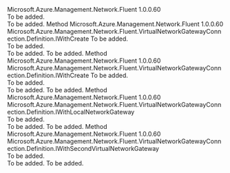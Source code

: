 <Type Name="IWithConnectionType" FullName="Microsoft.Azure.Management.Network.Fluent.VirtualNetworkGatewayConnection.Definition.IWithConnectionType">
  <TypeSignature Language="C#" Value="public interface IWithConnectionType" />
  <TypeSignature Language="ILAsm" Value=".class public interface auto ansi abstract IWithConnectionType" />
  <TypeSignature Language="DocId" Value="T:Microsoft.Azure.Management.Network.Fluent.VirtualNetworkGatewayConnection.Definition.IWithConnectionType" />
  <TypeSignature Language="VB.NET" Value="Public Interface IWithConnectionType" />
  <TypeSignature Language="F#" Value="type IWithConnectionType = interface" />
  <AssemblyInfo>
    <AssemblyName>Microsoft.Azure.Management.Network.Fluent</AssemblyName>
    <AssemblyVersion>1.0.0.60</AssemblyVersion>
  </AssemblyInfo>
  <Interfaces />
  <Docs>
    <summary>To be added.</summary>
    <remarks>To be added.</remarks>
  </Docs>
  <Members>
    <Member MemberName="WithExpressRoute">
      <MemberSignature Language="C#" Value="public Microsoft.Azure.Management.Network.Fluent.VirtualNetworkGatewayConnection.Definition.IWithCreate WithExpressRoute (Microsoft.Azure.Management.Network.Fluent.IExpressRouteCircuit circuit);" />
      <MemberSignature Language="ILAsm" Value=".method public hidebysig newslot virtual instance class Microsoft.Azure.Management.Network.Fluent.VirtualNetworkGatewayConnection.Definition.IWithCreate WithExpressRoute(class Microsoft.Azure.Management.Network.Fluent.IExpressRouteCircuit circuit) cil managed" />
      <MemberSignature Language="DocId" Value="M:Microsoft.Azure.Management.Network.Fluent.VirtualNetworkGatewayConnection.Definition.IWithConnectionType.WithExpressRoute(Microsoft.Azure.Management.Network.Fluent.IExpressRouteCircuit)" />
      <MemberSignature Language="VB.NET" Value="Public Function WithExpressRoute (circuit As IExpressRouteCircuit) As IWithCreate" />
      <MemberSignature Language="F#" Value="abstract member WithExpressRoute : Microsoft.Azure.Management.Network.Fluent.IExpressRouteCircuit -&gt; Microsoft.Azure.Management.Network.Fluent.VirtualNetworkGatewayConnection.Definition.IWithCreate" Usage="iWithConnectionType.WithExpressRoute circuit" />
      <MemberType>Method</MemberType>
      <AssemblyInfo>
        <AssemblyName>Microsoft.Azure.Management.Network.Fluent</AssemblyName>
        <AssemblyVersion>1.0.0.60</AssemblyVersion>
      </AssemblyInfo>
      <ReturnValue>
        <ReturnType>Microsoft.Azure.Management.Network.Fluent.VirtualNetworkGatewayConnection.Definition.IWithCreate</ReturnType>
      </ReturnValue>
      <Parameters>
        <Parameter Name="circuit" Type="Microsoft.Azure.Management.Network.Fluent.IExpressRouteCircuit" />
      </Parameters>
      <Docs>
        <param name="circuit">To be added.</param>
        <summary>To be added.</summary>
        <returns>To be added.</returns>
        <remarks>To be added.</remarks>
      </Docs>
    </Member>
    <Member MemberName="WithExpressRoute">
      <MemberSignature Language="C#" Value="public Microsoft.Azure.Management.Network.Fluent.VirtualNetworkGatewayConnection.Definition.IWithCreate WithExpressRoute (string circuitId);" />
      <MemberSignature Language="ILAsm" Value=".method public hidebysig newslot virtual instance class Microsoft.Azure.Management.Network.Fluent.VirtualNetworkGatewayConnection.Definition.IWithCreate WithExpressRoute(string circuitId) cil managed" />
      <MemberSignature Language="DocId" Value="M:Microsoft.Azure.Management.Network.Fluent.VirtualNetworkGatewayConnection.Definition.IWithConnectionType.WithExpressRoute(System.String)" />
      <MemberSignature Language="VB.NET" Value="Public Function WithExpressRoute (circuitId As String) As IWithCreate" />
      <MemberSignature Language="F#" Value="abstract member WithExpressRoute : string -&gt; Microsoft.Azure.Management.Network.Fluent.VirtualNetworkGatewayConnection.Definition.IWithCreate" Usage="iWithConnectionType.WithExpressRoute circuitId" />
      <MemberType>Method</MemberType>
      <AssemblyInfo>
        <AssemblyName>Microsoft.Azure.Management.Network.Fluent</AssemblyName>
        <AssemblyVersion>1.0.0.60</AssemblyVersion>
      </AssemblyInfo>
      <ReturnValue>
        <ReturnType>Microsoft.Azure.Management.Network.Fluent.VirtualNetworkGatewayConnection.Definition.IWithCreate</ReturnType>
      </ReturnValue>
      <Parameters>
        <Parameter Name="circuitId" Type="System.String" />
      </Parameters>
      <Docs>
        <param name="circuitId">To be added.</param>
        <summary>To be added.</summary>
        <returns>To be added.</returns>
        <remarks>To be added.</remarks>
      </Docs>
    </Member>
    <Member MemberName="WithSiteToSite">
      <MemberSignature Language="C#" Value="public Microsoft.Azure.Management.Network.Fluent.VirtualNetworkGatewayConnection.Definition.IWithLocalNetworkGateway WithSiteToSite ();" />
      <MemberSignature Language="ILAsm" Value=".method public hidebysig newslot virtual instance class Microsoft.Azure.Management.Network.Fluent.VirtualNetworkGatewayConnection.Definition.IWithLocalNetworkGateway WithSiteToSite() cil managed" />
      <MemberSignature Language="DocId" Value="M:Microsoft.Azure.Management.Network.Fluent.VirtualNetworkGatewayConnection.Definition.IWithConnectionType.WithSiteToSite" />
      <MemberSignature Language="VB.NET" Value="Public Function WithSiteToSite () As IWithLocalNetworkGateway" />
      <MemberSignature Language="F#" Value="abstract member WithSiteToSite : unit -&gt; Microsoft.Azure.Management.Network.Fluent.VirtualNetworkGatewayConnection.Definition.IWithLocalNetworkGateway" Usage="iWithConnectionType.WithSiteToSite " />
      <MemberType>Method</MemberType>
      <AssemblyInfo>
        <AssemblyName>Microsoft.Azure.Management.Network.Fluent</AssemblyName>
        <AssemblyVersion>1.0.0.60</AssemblyVersion>
      </AssemblyInfo>
      <ReturnValue>
        <ReturnType>Microsoft.Azure.Management.Network.Fluent.VirtualNetworkGatewayConnection.Definition.IWithLocalNetworkGateway</ReturnType>
      </ReturnValue>
      <Parameters />
      <Docs>
        <summary>To be added.</summary>
        <returns>To be added.</returns>
        <remarks>To be added.</remarks>
      </Docs>
    </Member>
    <Member MemberName="WithVNetToVNet">
      <MemberSignature Language="C#" Value="public Microsoft.Azure.Management.Network.Fluent.VirtualNetworkGatewayConnection.Definition.IWithSecondVirtualNetworkGateway WithVNetToVNet ();" />
      <MemberSignature Language="ILAsm" Value=".method public hidebysig newslot virtual instance class Microsoft.Azure.Management.Network.Fluent.VirtualNetworkGatewayConnection.Definition.IWithSecondVirtualNetworkGateway WithVNetToVNet() cil managed" />
      <MemberSignature Language="DocId" Value="M:Microsoft.Azure.Management.Network.Fluent.VirtualNetworkGatewayConnection.Definition.IWithConnectionType.WithVNetToVNet" />
      <MemberSignature Language="VB.NET" Value="Public Function WithVNetToVNet () As IWithSecondVirtualNetworkGateway" />
      <MemberSignature Language="F#" Value="abstract member WithVNetToVNet : unit -&gt; Microsoft.Azure.Management.Network.Fluent.VirtualNetworkGatewayConnection.Definition.IWithSecondVirtualNetworkGateway" Usage="iWithConnectionType.WithVNetToVNet " />
      <MemberType>Method</MemberType>
      <AssemblyInfo>
        <AssemblyName>Microsoft.Azure.Management.Network.Fluent</AssemblyName>
        <AssemblyVersion>1.0.0.60</AssemblyVersion>
      </AssemblyInfo>
      <ReturnValue>
        <ReturnType>Microsoft.Azure.Management.Network.Fluent.VirtualNetworkGatewayConnection.Definition.IWithSecondVirtualNetworkGateway</ReturnType>
      </ReturnValue>
      <Parameters />
      <Docs>
        <summary>To be added.</summary>
        <returns>To be added.</returns>
        <remarks>To be added.</remarks>
      </Docs>
    </Member>
  </Members>
</Type>